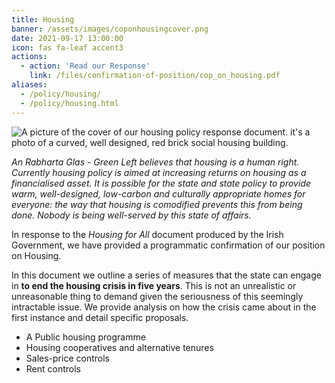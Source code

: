 ```yaml
---
title: Housing 
banner: /assets/images/coponhousingcover.png
date: 2021-09-17 13:00:00
icon: fas fa-leaf accent3
actions:
  - action: 'Read our Response'
    link: /files/confirmation-of-position/cop_on_housing.pdf
aliases:
  - /policy/housing/
  - /policy/housing.html
---
```


<img src="/assets/images/coponhousingcover.png" alt="A picture of the cover of our housing policy response document. it's a photo of a curved, well designed, red brick social housing building." title="Confirmation of Position on Housing document cover."/>

*An Rabharta Glas - Green Left believes that housing is a human right. Currently housing policy is aimed at increasing returns on housing as a financialised asset. It is possible for the state and state policy to provide warm, well-designed, low-carbon and culturally appropriate homes for everyone: the way that housing is comodified prevents this from being done. Nobody is being well-served by this state of affairs.*

In response to the *Housing for All* document produced by the Irish Government, we have provided a programmatic confirmation of our position on Housing.

In this document we outline a series of measures that the state can engage in **to end the housing crisis in five years**. This is not an unrealistic or unreasonable thing to demand given the seriousness of this seemingly intractable issue. We provide analysis on how the crisis came about in the first instance and detail specific proposals.

- A Public housing programme 
- Housing cooperatives and alternative tenures 
- Sales-price controls 
- Rent controls
